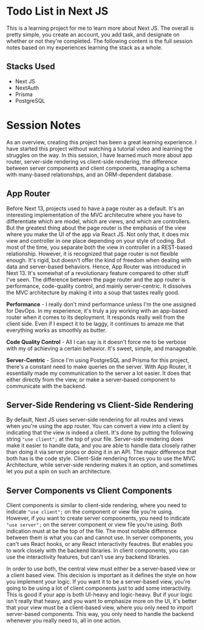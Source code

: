 # Todo List in Next JS

This is a learning project for me to learn more about Next JS. The overall is pretty simple, you create an account, you add task, and designate on whether or not they're completed. The following content is the full session notes based on my experiences learning the stack as a whole.

## Stacks Used

- Next JS
- NextAuth
- Prisma
- PostgreSQL

# Session Notes

As an overview, creating this project has been a great learning experience. I have started this project without watching a tutorial video and learning the struggles on the way. In this session, I have learned much more about app router, server-side rendering vs client-side rendering, the difference between server components and client components, managing a schema with many-based relationships, and an ORM-dependent database.

## App Router

Before Next 13, projects used to have a page router as a default. It's an interesting implementation of the MVC architecutre where you have to differentiate which are model, which are views, and which are controllers. But the greatest thing about the page router is the emphasis of the view where you make the UI of the app via React JS. Not only that, it does mix view and controller in one place depending on your style of coding. But most of the time, you separate both the view in controller in a REST-based relationship. However, it is recognized that page router is not flexible enough. It's rigid, but doesn't offer the kind of freedom when dealing with data and server-based behaviors. Hence, App Router was introduced in Next 13. It's somewhat of a revolutionary feature compared to other stuff I've seen. The difference between the page router and the app router is performance, code-quality control, and mainly server-centric. It dissolves the MVC architecture by making it into a soup that tastes really good.

**Performance** - I really don't mind performance unless I'm the one assigned for DevOps. In my experience, it's truly a joy working with an app-based router when it comes to its deployment. It responds really well from the client side. Even if I expect it to be laggy, it continues to amaze me that everything works as smoothly as butter.

**Code Quality Control** - All I can say is it doesn't force me to be verbose with my of achieving a certain behavior. It's sweet, simple, and manageable.

**Server-Centric** - Since I'm using PostgreSQL and Prisma for this project, there's a constant need to make queries on the server. With App Router, it essentially made my communication to the server a lot easier. It does that either directly from the view, or make a server-based component to communicate with the backend.

## Server-Side Rendering vs Client-Side Rendering

By default, Next JS uses server-side rendering for all routes and views when you're using the app router. You can convert a view into a client by indicating that the view is indeed a client. It's done by putting the following string `"use client";` at the top of your file. Server-side rendering does make it easier to handle data, and you are able to handle data closely rather than doing it via server props or doing it in an API. The major difference that both has is the code style. Client-Side rendering forces you to use the MVC Architecture, while server-side rendering makes it an option, and sometimes let you put a spin on such an architecture.

## Server Components vs Client Components

Client components is similar to client-side rendering, where you need to indicate `"use client";` on the component or view file you're using. However, if you want to create server compoonents, you need to indicate `"use server";` on the server component or view file you're using. Both indication must at be the top of the file. The most notable difference between them is what you can and cannot use. In server components, you can't ues React hooks, or any React interactivity feautres. But enables you to work closely with the backend libraries. In client components, you can use the interactivity features, but can't use any backend libraries.

In order to use both, the central view must either be a server-based view or a client based view. This decision is important as it defines the style on how you implement your logic. If you want it to be a server-based view, you're going to be using a lot of client components just to add some interactivity. This is good if your app is both UI-heavy and logic-heavy. But if your logic isn't really that heavy, and you want to emphasize more on the UI, it's better that your view must be a client-based view, where you only need to import server-based components. This way, you only need to handle the backend whenever you really need to, all in one action.
